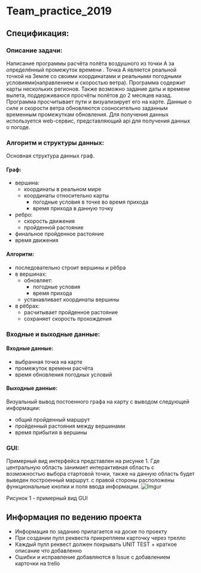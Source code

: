# Team_practice_2019

## Спецификация:

### Описание задачи:
  Написание программы расчёта полёта воздушного из точки A за определённый промежуток времени . Точка A является реальной точкой на Земле со своими координатами и реальными погодными условиями(направлением и скоростью ветра). Программа содержит карты нескольких регионов. Также возможно задание даты и времени вылета, поддерживаюся просчёты полётов до 2 месяцев назад. Программа просчитывает пути и визуализирует его на карте. Данные о силе и скорости ветра обновляются сооносительно заданным временным промежуткам обновления. Для получения данных используется web-сервис, представляющий api для получения данных о погоде. 

### Алгоритм и структуры данных:
Основная структура данных граф.
#### Граф:
+ вершина:
  + координаты в реальном мире
  + координаты относительно карты
	+ погодные условия в  точке во время прихода
	+	время прихода в данную точку
+ ребро: 
	+ скорость движения 
	+ пройденной растояние
+ финальное пройденное растояние
+ время движения
#### Алгоритм:
+ последовательно строит вершины и рёбра
+ в вершинах:
	+ обновляет:
		+ погодные условия
		+	время прихода
	+ устанавливает координаты вершины
+ в рёбрах: 
  + расчитывает пройденное растояние
  + сохраняет скорость прохождения



### Входные и выходные данные:
#### Входные данные:
+ выбранная  точка на карте
+ промежуток времени расчёта
+ время обновления погодных условий	

#### Выходные данные:
Визуальный вывод постоенного графа на карту с выводом следующей информации:
+ общий пройденный маршрут
+ пройденный растояния между вершинами
+ время прибытия в вершины
	

### GUI:
Примерный вид интерфейса представлен на рисунке 1.
	Где центральную область занимает интерактивная область с возможностью выбора стартовой точки, также на данную область будет выведен построенный маршрут. с правой стороны расположены функциональные кнопки  и поля ввода информации. 
![Imgur](https://i.imgur.com/G45bU4s.jpg)

Рисунок 1 - примерный вид GUI 



## Информация по ведению проекта
+ Информация по заданию прилагается на доске по проекту
+ При создании пулл реквеста прикрепляем карточку через трелло
+ Каждый пулл реквест должен покрывать UNIT TEST + краткое описание что добавленно
+ Ошибки и исправление добавляются в Issue с добавлением карточки на trello


